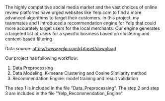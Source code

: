 The highly competitive social media market and the vast choices of online review platforms have urged websites like Yelp.com to find a more advanced algorithms to target their customers. In this project, my teammates and I introduced a recommendation engine for Yelp that could more accurately target users for the local merchants. Our engine generates a targeted list of users for a specific business based on clustering and content-based filtering.

Data source: https://www.yelp.com/dataset/download

Our project has following workflow:

1. Data Preprocessing
2. Data Modeling: K-means Clustering and Cosine Similarity method
3. Recommendation Engine: model training and result validation

The step 1 is included in the file "Data_Preprocessing". The step 2 and step 3 are included in the file "Yelp_Recommendation_Engine".
